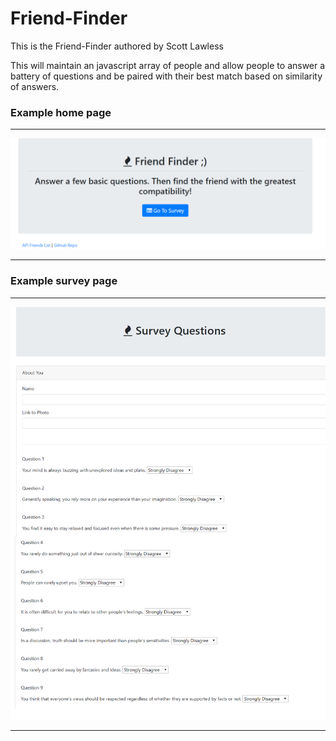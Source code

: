 # Friend-Finder

This is the Friend-Finder authored by Scott Lawless

This will maintain an javascript array of people and allow people to answer a battery of questions and be paired with their best match based on similarity of answers.


### Example home page

------

![alt text][output1]

------

### Example survey page

------

![alt text][output2]

------

[output1]: app/data/Output1.png "Output1"
[output2]: app/data/Output2.png "Output2"


